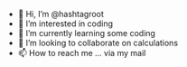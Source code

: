 - 👋 Hi, I’m @hashtagroot
- 👀 I’m interested in coding 
- 🌱 I’m currently learning some coding
- 💞️ I’m looking to collaborate on calculations
- 📫 How to reach me ... via my mail

<!---
hashtagroot/hashtagroot is a ✨ special ✨ repository because its `README.md` (this file) appears on your GitHub profile.
You can click the Preview link to take a look at your changes.
--->
